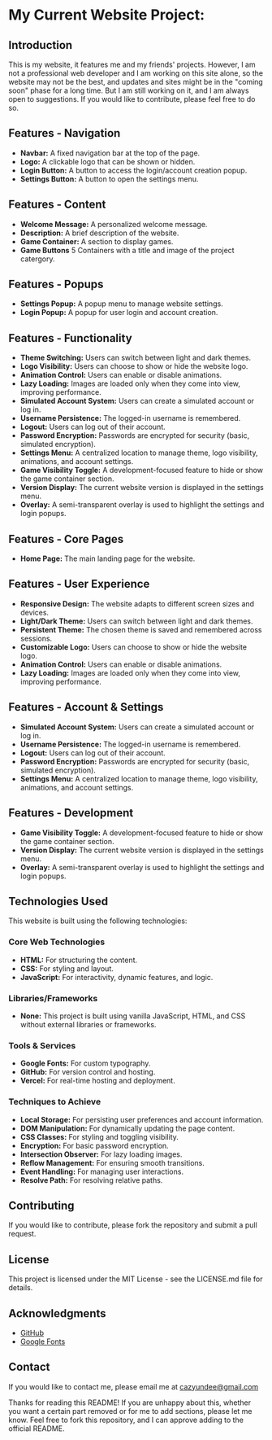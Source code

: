 # My Current Website Project:

## Introduction

This is my website, it features me and my friends' projects. However, I am not a professional web developer and I am working on this site alone, so the website may not be the best, and updates and sites might be in the "coming soon" phase for a long time. But I am still working on it, and I am always open to suggestions. If you would like to contribute, please feel free to do so.

## Features - Navigation

*   **Navbar:** A fixed navigation bar at the top of the page.
*   **Logo:** A clickable logo that can be shown or hidden.
*   **Login Button:** A button to access the login/account creation popup.
*   **Settings Button:** A button to open the settings menu.

## Features - Content

*   **Welcome Message:** A personalized welcome message.
*   **Description:** A brief description of the website.
*   **Game Container:** A section to display games.
*   **Game Buttons** 5 Containers with a title and image of the project catergory.

## Features - Popups

*   **Settings Popup:** A popup menu to manage website settings.
*   **Login Popup:** A popup for user login and account creation.

## Features - Functionality

*   **Theme Switching:** Users can switch between light and dark themes.
*   **Logo Visibility:** Users can choose to show or hide the website logo.
*   **Animation Control:** Users can enable or disable animations.
*   **Lazy Loading:** Images are loaded only when they come into view, improving performance.
*   **Simulated Account System:** Users can create a simulated account or log in.
*   **Username Persistence:** The logged-in username is remembered.
*   **Logout:** Users can log out of their account.
*   **Password Encryption:** Passwords are encrypted for security (basic, simulated encryption).
*   **Settings Menu:** A centralized location to manage theme, logo visibility, animations, and account settings.
*   **Game Visibility Toggle:** A development-focused feature to hide or show the game container section.
*   **Version Display:** The current website version is displayed in the settings menu.
*   **Overlay:** A semi-transparent overlay is used to highlight the settings and login popups.

## Features - Core Pages

*   **Home Page:** The main landing page for the website.

## Features - User Experience

*   **Responsive Design:** The website adapts to different screen sizes and devices.
*   **Light/Dark Theme:** Users can switch between light and dark themes.
*   **Persistent Theme:** The chosen theme is saved and remembered across sessions.
*   **Customizable Logo:** Users can choose to show or hide the website logo.
*   **Animation Control:** Users can enable or disable animations.
*   **Lazy Loading:** Images are loaded only when they come into view, improving performance.

## Features - Account & Settings

*   **Simulated Account System:** Users can create a simulated account or log in.
*   **Username Persistence:** The logged-in username is remembered.
*   **Logout:** Users can log out of their account.
*   **Password Encryption:** Passwords are encrypted for security (basic, simulated encryption).
*   **Settings Menu:** A centralized location to manage theme, logo visibility, animations, and account settings.

## Features - Development

*   **Game Visibility Toggle:** A development-focused feature to hide or show the game container section.
*   **Version Display:** The current website version is displayed in the settings menu.
*   **Overlay:** A semi-transparent overlay is used to highlight the settings and login popups.

## Technologies Used

This website is built using the following technologies:

### Core Web Technologies

*   **HTML:** For structuring the content.
*   **CSS:** For styling and layout.
*   **JavaScript:** For interactivity, dynamic features, and logic.

### Libraries/Frameworks

*   **None:** This project is built using vanilla JavaScript, HTML, and CSS without external libraries or frameworks.

### Tools & Services

*   **Google Fonts:** For custom typography.
*   **GitHub:** For version control and hosting.
*   **Vercel:** For real-time hosting and deployment.

### Techniques to Achieve

*   **Local Storage:** For persisting user preferences and account information.
*   **DOM Manipulation:** For dynamically updating the page content.
*   **CSS Classes:** For styling and toggling visibility.
*   **Encryption:** For basic password encryption.
*   **Intersection Observer:** For lazy loading images.
*   **Reflow Management:** For ensuring smooth transitions.
*   **Event Handling:** For managing user interactions.
*   **Resolve Path:** For resolving relative paths.

## Contributing

If you would like to contribute, please fork the repository and submit a pull request.

## License

This project is licensed under the MIT License - see the LICENSE.md file for details.

## Acknowledgments

*   [GitHub](https://github.com/)
*   [Google Fonts](https://fonts.google.com/)

## Contact

If you would like to contact me, please email me at [cazyundee@gmail.com](mailto:cazyundee@gmail.com)

Thanks for reading this README! If you are unhappy about this, whether you want a certain part removed or for me to add sections, please let me know. Feel free to fork this repository, and I can approve adding to the official README.
